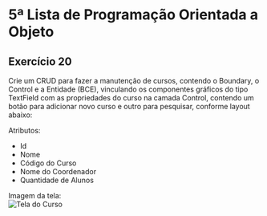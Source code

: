 # 5ª Lista de Programação Orientada a Objeto

## Exercício 20
Crie um CRUD para fazer a manutenção de cursos, contendo o Boundary, o Control e a Entidade (BCE), vinculando os componentes gráficos do tipo TextField com as propriedades do curso na camada Control, contendo um botão para adicionar novo curso e outro para pesquisar, conforme layout abaixo:

Atributos:
- Id
- Nome
- Código do Curso
- Nome do Coordenador
- Quantidade de Alunos

Imagem da tela:<br>
![Tela do Curso](https://github.com/wastecoder/poo-lista5-javafx/assets/101117204/87474f6d-5fad-4ba5-9f6f-ec2a741f6d63)
